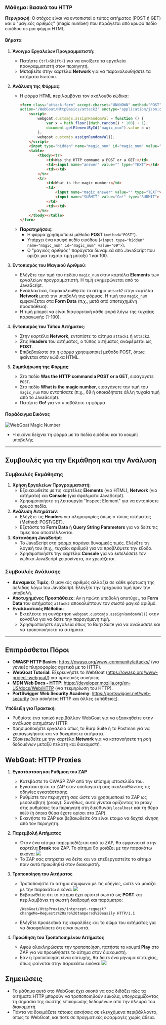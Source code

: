 ### Μάθημα: Βασικά του HTTP
**Περιγραφή**: Ο στόχος είναι να εντοπιστεί ο τύπος αιτήματος (POST ή GET) και ο "μαγικός αριθμός" (magic number) που παράγεται από κρυφό πεδίο εισόδου σε μια φόρμα HTML.

#### Βήματα
1. **Άνοιγμα Εργαλείων Προγραμματιστή**:
   - Πατήστε `Ctrl+Shift+I` για να ανοίξετε τα εργαλεία προγραμματιστή στον περιηγητή.
   - Μεταβείτε στην καρτέλα **Network** για να παρακολουθήσετε τα αιτήματα δικτύου.

2. **Ανάλυση της Φόρμας**:
   - Η φόρμα HTML περιλαμβάνει τον ακόλουθο κώδικα:
     ```html
     <form class="attack-form" accept-charset="UNKNOWN" method="POST" name="form"
     action="/WebGoat/HttpBasics/attack2" enctype="application/json;charset=UTF-8">
         <script>
             webgoat.customjs.assignRandomVal = function () {
                 var x = Math.floor((Math.random() * 100) + 1);
                 document.getElementById("magic_num").value = x;
             };
             webgoat.customjs.assignRandomVal();
         </script>
         <input type="hidden" name="magic_num" id="magic_num" value="69">
         <table>
             <tbody><tr>
                 <td>Was the HTTP command a POST or a GET:</td>
                 <td><input name="answer" value="" type="TEXT"></td>
                 <td></td>
             </tr>
             <tr>
                 <td>What is the magic number:</td>
                 <td>
                     <input name="magic_answer" value="" type="TEXT">
                     <input name="SUBMIT" value="Go!" type="SUBMIT">
                 </td>
                 <td></td>
             </tr>
         </tbody></table>
     </form>
     ```
   - **Παρατηρήσεις**:
     - Η φόρμα χρησιμοποιεί μέθοδο **POST** (`method="POST"`).
     - Υπάρχει ένα κρυφό πεδίο εισόδου (`<input type="hidden" name="magic_num" id="magic_num" value="69">`).
     - Ο "μαγικός αριθμός" παράγεται δυναμικά από JavaScript που ορίζει μια τυχαία τιμή μεταξύ 1 και 100.

3. **Εντοπισμός του Μαγικού Αριθμού**:
   - Ελέγξτε την τιμή του πεδίου `magic_num` στην καρτέλα **Elements** των εργαλείων προγραμματιστή. Η τιμή ενημερώνεται από το JavaScript.
   - Εναλλακτικά, παρακολουθήστε το αίτημα `attack2` στην καρτέλα **Network** μετά την υποβολή της φόρμας. Η τιμή του `magic_num` εμφανίζεται στα **Form Data** (π.χ., μετά από αποτυχημένη προσπάθεια).
   - Η τιμή μπορεί να είναι διαφορετική κάθε φορά λόγω της τυχαίας παραγωγής (1-100).

4. **Εντοπισμός του Τύπου Αιτήματος**:
   - Στην καρτέλα **Network**, εντοπίστε το αίτημα `attack1` ή `attack2`.
   - Στις **Headers** του αιτήματος, ο τύπος αιτήματος αναφέρεται ως **POST**.
   - Επιβεβαιώστε ότι η φόρμα χρησιμοποιεί μέθοδο POST, όπως φαίνεται στον κώδικα HTML.

5. **Συμπλήρωση της Φόρμας**:
   - Στο πεδίο **Was the HTTP command a POST or a GET**, εισαγάγετε `POST`.
   - Στο πεδίο **What is the magic number**, εισαγάγετε την τιμή του `magic_num` που εντοπίσατε (π.χ., 69 ή οποιαδήποτε άλλη τυχαία τιμή από το JavaScript).
   - Πατήστε **Go!** για να υποβάλετε τη φόρμα.

#### Παράδειγμα Εικόνας
![WebGoat Magic Number](images/webgoat_magic_num.png)
- Η εικόνα δείχνει τη φόρμα με τα πεδία εισόδου και το κουμπί υποβολής.

---

## Συμβουλές για την Εκμάθηση και την Ανάλυση

### Συμβουλές Εκμάθησης
1. **Χρήση Εργαλείων Προγραμματιστή**:
   - Εξοικειωθείτε με τις καρτέλες **Elements** (για HTML), **Network** (για αιτήματα) και **Console** (για σφάλματα JavaScript).
   - Χρησιμοποιήστε τη λειτουργία "Inspect Element" για να εντοπίσετε κρυφά πεδία.
2. **Ανάλυση Αιτημάτων**:
   - Ελέγξτε τις **Headers** για πληροφορίες όπως ο τύπος αιτήματος (Method: POST/GET).
   - Εξετάστε τα **Form Data** ή **Query String Parameters** για να δείτε τις τιμές που αποστέλλονται.
3. **Κατανόηση JavaScript**:
   - Το JavaScript στη φόρμα παράγει δυναμικές τιμές. Ελέγξτε τη λογική του (π.χ., τυχαίοι αριθμοί) για να προβλέψετε την έξοδο.
   - Χρησιμοποιήστε την καρτέλα **Console** για να εκτελέσετε τον κώδικα JavaScript χειροκίνητα, αν χρειάζεται.

### Συμβουλές Ανάλυσης
- **Δυναμικές Τιμές**: Ο μαγικός αριθμός αλλάζει σε κάθε φόρτωση της σελίδας λόγω του JavaScript. Ελέγξτε την τρέχουσα τιμή πριν την υποβολή.
- **Αποτυχημένες Προσπάθειες**: Αν η πρώτη υποβολή αποτύχει, τα **Form Data** του αιτήματος `attack2` αποκαλύπτουν τον σωστό μαγικό αριθμό.
- **Εναλλακτικές Μέθοδοι**:
  - Εκτελέστε τη συνάρτηση `webgoat.customjs.assignRandomVal()` στην κονσόλα για να δείτε την παραγόμενη τιμή.
  - Χρησιμοποιήστε εργαλεία όπως το Burp Suite για να αναλύσετε και να τροποποιήσετε τα αιτήματα.

---

## Επιπρόσθετοι Πόροι
- **OWASP HTTP Basics**: https://owasp.org/www-community/attacks/ (για γενικές πληροφορίες σχετικά με το HTTP).
- **WebGoat Tutorial**: Εξερευνήστε το WebGoat (https://owasp.org/www-project-webgoat/) για πρακτικές ασκήσεις.
- **MDN Web Docs - HTTP**: https://developer.mozilla.org/en-US/docs/Web/HTTP (για τεκμηρίωση του HTTP).
- **PortSwigger Web Security Academy**: https://portswigger.net/web-security (για ασκήσεις HTTP και άλλες ευπάθειες).

**Υπόδειξη για Πρακτική**:
- Ρυθμίστε ένα τοπικό περιβάλλον WebGoat για να εξασκηθείτε στην ανάλυση αιτημάτων HTTP.
- Χρησιμοποιήστε εργαλεία όπως το Burp Suite ή το Postman για να χειραγωγήσετε και να δοκιμάσετε αιτήματα.
- Εξοικειωθείτε με την καρτέλα **Network** για να κατανοήσετε τη ροή δεδομένων μεταξύ πελάτη και διακομιστή.

## WebGoat: HTTP Proxies

1. **Εγκατάσταση και Ρύθμιση του ZAP**
   - Κατεβάστε το OWASP ZAP από την επίσημη ιστοσελίδα του.
   - Εγκαταστήστε το ZAP στον υπολογιστή σας ακολουθώντας τις οδηγίες εγκατάστασης.
   - Ρυθμίστε τον περιηγητή σας ώστε να χρησιμοποιεί το ZAP ως μεσολαβητή (proxy). Συνήθως, αυτό γίνεται ορίζοντας το proxy στις ρυθμίσεις του περιηγητή στη διεύθυνση `localhost` και τη θύρα `8080` (ή όποια θύρα έχετε ορίσει στο ZAP).
   - Εκκινήστε το ZAP και βεβαιωθείτε ότι είναι έτοιμο να δεχτεί κίνηση από τον περιηγητή.

2. **Παρεμβολή Αιτήματος**
   - Όταν ένα αίτημα παρεμποδίζεται από το ZAP, θα εμφανιστεί στην καρτέλα **Break** του ZAP. Το αίτημα θα μοιάζει με την παρακάτω εικόνα:
     ![](images/webgoat_http_proxy.png)
   - Το ZAP σας επιτρέπει να δείτε και να επεξεργαστείτε το αίτημα πριν αυτό προωθηθεί στον διακομιστή.

3. **Τροποποίηση του Αιτήματος**
   - Τροποποιήστε το αίτημα σύμφωνα με τις οδηγίες, ώστε να μοιάζει με την παρακάτω εικόνα:
     ![](images/webgoat_http_proxy_after.png)
   - Βεβαιωθείτε ότι το αίτημα έχει οριστεί σωστά ως **POST** και περιλαμβάνει τη σωστή διαδρομή και παράμετρο:
     ```
     /WebGoat/HttpProxies/intercept-request?changeMe=Requests%20are%20tampered%20easily HTTP/1.1
     ```
   - Ελέγξτε προσεκτικά τις κεφαλίδες και το σώμα του αιτήματος για να διασφαλίσετε ότι είναι σωστά.

4. **Προώθηση του Τροποποιημένου Αιτήματος**
   - Αφού ολοκληρώσετε την τροποποίηση, πατήστε το κουμπί **Play** στο ZAP για να προωθήσετε το αίτημα στον διακομιστή.
   - Εάν η τροποποίηση είναι επιτυχής, θα δείτε ένα μήνυμα επιτυχίας, όπως φαίνεται στην παρακάτω εικόνα:
     ![](images/webgoat_proxy_success.png)

## Σημειώσεις
- Το μάθημα αυτό στο WebGoat έχει σκοπό να σας διδάξει πώς τα αιτήματα HTTP μπορούν να τροποποιηθούν εύκολα, υπογραμμίζοντας τη σημασία της σωστής επικύρωσης δεδομένων από την πλευρά του διακομιστή.
- Πάντα να δοκιμάζετε τέτοιες ασκήσεις σε ελεγχόμενα περιβάλλοντα, όπως το WebGoat, και ποτέ σε πραγματικές εφαρμογές χωρίς άδεια.
